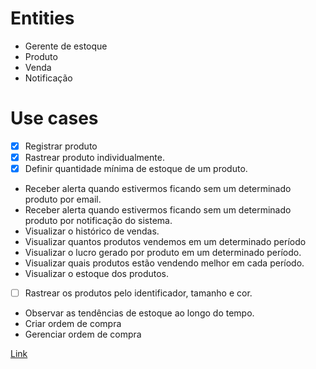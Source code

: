 # Entities
- Gerente de estoque
- Produto
- Venda
- Notificação

# Use cases

- [x] Registrar produto
- [x] Rastrear produto individualmente.
- [x] Definir quantidade mínima de estoque de um produto.
- Receber alerta quando estivermos ficando sem um determinado produto por email.
- Receber alerta quando estivermos ficando sem um determinado produto por notificação do sistema.
- Visualizar o histórico de vendas.
- Visualizar quantos produtos vendemos em um determinado período
- Visualizar o lucro gerado por produto em um determinado período.
- Visualizar quais produtos estão vendendo melhor em cada período.
- Visualizar o estoque dos produtos.
- [ ] Rastrear os produtos pelo identificador, tamanho e cor.
- Observar as tendências de estoque ao longo do tempo.
- Criar ordem de compra
- Gerenciar ordem de compra

[Link](https://efficient-sloth-d85.notion.site/Atividade-Mapeando-o-dom-nio-38963358ffd74289b824ff73b187165d)